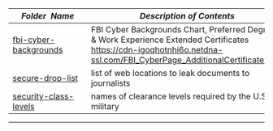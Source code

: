 |&nbsp;&nbsp;&nbsp;&nbsp;_Folder&nbsp;&nbsp;Name_&nbsp;&nbsp;&nbsp;&nbsp;| _Description of Contents_
|:----------------|--------------------------------------------------------------------------------------------------------------------------------------------------------
| [fbi-cyber-backgrounds](fbi-cyber-backgrounds.md) |  FBI Cyber Backgrounds Chart, Preferred Degrees & Work Experience Extended Certificates <https://cdn-igoqhotnhi6o.netdna-ssl.com/FBI_CyberPage_AdditionalCertificates.pdf> 
| [secure-drop-list](secure-drop-list.txt) |  list of web locations to leak documents to journalists 
| [security-class-levels](security-class-levels.txt) |  names of clearance levels required by the U.S. military 

* * *

